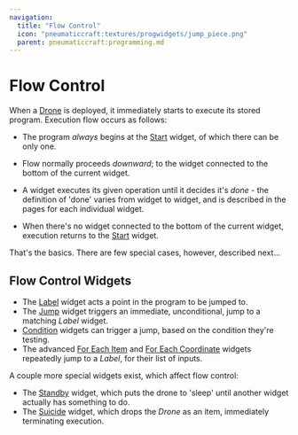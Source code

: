 ```yaml
---
navigation:
  title: "Flow Control"
  icon: "pneumaticcraft:textures/progwidgets/jump_piece.png"
  parent: pneumaticcraft:programming.md
---
```


# Flow Control

When a [Drone](../tools/drone.md) is deployed, it immediately starts to execute its stored program. Execution flow occurs as follows:
- The program *always* begins at the [Start](./start.md) widget, of which there can be only one.
- Flow normally proceeds *downward*; to the widget connected to the bottom of the current widget.


- A widget executes its given operation until it decides it's *done* - the definition of 'done' varies from widget to widget, and is described in the pages for each individual widget.
- When there's no widget connected to the bottom of the current widget, execution returns to the [Start](./start.md) widget.

That's the basics. There are few special cases, however, described next...

## Flow Control Widgets


- The [Label](./label.md) widget acts a point in the program to be jumped to.
- The [Jump](./jump.md) widget triggers an immediate, unconditional, jump to a matching *Label* widget.
- [Condition](./conditions.md) widgets can trigger a jump, based on the condition they're testing.
- The advanced [For Each Item](./for_each_item.md) and [For Each Coordinate](./for_each_coordinate.md) widgets repeatedly jump to a *Label*, for their list of inputs.

A couple more special widgets exist, which affect flow control:
- The [Standby](./standby.md) widget, which puts the drone to 'sleep' until another widget actually has something to do.
- The [Suicide](./suicide.md) widget, which drops the *Drone* as an item, immediately terminating execution.

